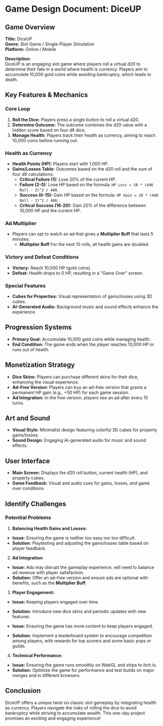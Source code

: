 # Game Design Document: DiceUP

## Game Overview

**Title:** DiceUP  
**Genre:** Slot Game / Single-Player Simulation  
**Platform:** Online / Mobile

**Description:**  
DiceUP is an engaging slot game where players roll a virtual d20 to determine their fate in a world where health is
currency. Players aim to accumulate 10,000 gold coins while avoiding bankruptcy, which leads to death.

## Key Features & Mechanics

### Core Loop

1. **Roll the Dice:** Players press a single button to roll a virtual d20.
2. **Determine Outcome:** The outcome combines the d20 value with a hidden score based on four d6 dice.
3. **Manage Health:** Players track their health as currency, aiming to reach 10,000 coins before running out.

### Health as Currency

- **Health Points (HP):** Players start with 1,000 HP.
- **Gains/Losses Table:** Outcomes based on the d20 roll and the sum of four d6 calculations:
    - **Critical Failure (1):** Lose 20% of the current HP.
    - **Failure (2-5):** Lose HP based on the formula: `HP Loss = 10 * (4d6 Roll - 2)^2 / 400`.
    - **Success (6-15):** Gain HP based on the formula: `HP Gain = 10 * (4d6 Roll - 2)^2 / 400`.
    - **Critical Success (16-20):** Gain 20% of the difference between 10,000 HP and the current HP.

### Ad Multiplier

- Players can opt to watch an ad that gives a **__Multiplier Buff__** that lasts 5 minutes:
    - **__Multiplier Buff__** For the next 10 rolls, all health gains are doubled.

### Victory and Defeat Conditions

- **Victory:** Reach 10,000 HP (gold coins).
- **Defeat:** Health drops to 0 HP, resulting in a "Game Over" screen.

### Special Features

- **Cubes for Properties:** Visual representation of gains/losses using 3D cubes.
- **AI-Generated Audio:** Background music and sound effects enhance the experience.

## Progression Systems

- **Primary Goal:** Accumulate 10,000 gold coins while managing health.
- **End Condition:** The game ends when the player reaches 10,000 HP or runs out of health.

## Monetization Strategy

- **Dice Skins:** Players can purchase different skins for their dice, enhancing the visual experience.
- **Ad-Free Version:** Players can buy an ad-free version that grants a permanent HP gain (e.g., +50 HP) for each game
  session.
- **Ad Integration:** In the free version, players see an ad after every 15 turns.

## Art and Sound

- **Visual Style:** Minimalist design featuring colorful 3D cubes for property gains/losses.
- **Sound Design:** Engaging AI-generated audio for music and sound effects.

## User Interface

- **Main Screen:** Displays the d20 roll button, current health (HP), and property cubes.
- **Game Feedback:** Visual and audio cues for gains, losses, and game over conditions.

## Identify Challenges

### Potential Problems

1. **Balancing Health Gains and Losses:**

- **Issue:** Ensuring the game is neither too easy nor too difficult.
- **Solution:** Playtesting and adjusting the gains/losses table based on player feedback.

2. **Ad Integration:**

- **Issue:** Ads may disrupt the gameplay experience, will need to balance ad revenue with player satisfaction.
- **Solution:** Offer an ad-free version and ensure ads are optional with benefits, such as the **__Multiplier Buff__**.

3. **Player Engagement:**

- **Issue:** Keeping players engaged over time.
- **Solution:** Introduce new dice skins and periodic updates with new features.

- **Issue:** Ensuring the game has more content to keep players engaged.
- **Solution:** Implement a leaderboard system to encourage competition among players, with rewards for top scorers and
  some basic pvps or guilds.

4. **Technical Performance:**

- **Issue:** Ensuring the game runs smoothly on WebGL and ships to Itch.io.
- **Solution:** Optimize the game for performance and test builds on major merges and in different browsers.

## Conclusion

DiceUP offers a unique twist on classic slot gameplay by integrating health as currency. Players navigate the risks of
rolling the dice to avoid bankruptcy while striving to accumulate wealth. This one-day project promises an exciting and
engaging experience!